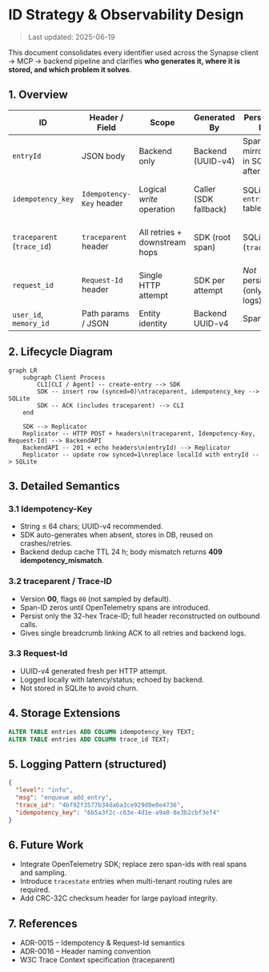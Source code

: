 # ID Strategy & Observability Design

> Last updated: 2025-06-19

This document consolidates every identifier used across the Synapse client → MCP → backend pipeline and clarifies **who generates it, where it is stored, and which problem it solves**.

## 1. Overview

| ID | Header / Field | Scope | Generated By | Persisted In | Primary Purpose |
|----|----------------|-------|--------------|--------------|-----------------|
| `entryId` | JSON body | Backend only | Backend (UUID-v4) | Spanner; mirrored in SQLite after sync | Canonical primary key for an entry |
| `idempotency_key` | `Idempotency-Key` header | Logical *write* operation | Caller (SDK fallback) | SQLite `entries` table | At-most-once semantics / dedup |
| `traceparent` (`trace_id`) | `traceparent` header | All retries + downstream hops | SDK (root span) | SQLite (`trace_id`) | Bind ACK ➜ retries ➜ backend logs |
| `request_id` | `Request-Id` header | Single HTTP attempt | SDK per attempt | *Not* persisted (only logs) | Per-hop log grep / latency |
| `user_id`, `memory_id` | Path params / JSON | Entity identity | Backend UUID-v4 | Spanner | Hierarchical data model |

## 2. Lifecycle Diagram

```mermaid
graph LR
    subgraph Client Process
        CLI[CLI / Agent] -- create-entry --> SDK
        SDK -- insert row (synced=0)\ntraceparent, idempotency_key --> SQLite
        SDK -- ACK (includes traceparent) --> CLI
    end

    SDK --> Replicator
    Replicator -- HTTP POST + headers\n(traceparent, Idempotency-Key, Request-Id) --> BackendAPI
    BackendAPI -- 201 + echo headers\n(entryId) --> Replicator
    Replicator -- update row synced=1\nreplace localId with entryId --> SQLite
```

## 3. Detailed Semantics

### 3.1 Idempotency-Key
* String ≤ 64 chars; UUID-v4 recommended.
* SDK auto-generates when absent, stores in DB, reused on crashes/retries.
* Backend dedup cache TTL 24 h; body mismatch returns **409 idempotency_mismatch**.

### 3.2 traceparent / Trace-ID
* Version **00**, flags `00` (not sampled by default).
* Span-ID zeros until OpenTelemetry spans are introduced.
* Persist only the 32-hex Trace-ID; full header reconstructed on outbound calls.
* Gives single breadcrumb linking ACK to all retries and backend logs.

### 3.3 Request-Id
* UUID-v4 generated fresh per HTTP attempt.
* Logged locally with latency/status; echoed by backend.
* Not stored in SQLite to avoid churn.

## 4. Storage Extensions

```sql
ALTER TABLE entries ADD COLUMN idempotency_key TEXT;
ALTER TABLE entries ADD COLUMN trace_id TEXT;
```

## 5. Logging Pattern (structured)

```json
{
  "level": "info",
  "msg": "enqueue add_entry",
  "trace_id": "4bf92f3577b34da6a3ce929d0e0e4736",
  "idempotency_key": "6b5a3f2c-c63e-4d1e-a9a0-8e3b2cbf3ef4"
}
```

## 6. Future Work
* Integrate OpenTelemetry SDK; replace zero span-ids with real spans and sampling.
* Introduce `tracestate` entries when multi-tenant routing rules are required.
* Add CRC-32C checksum header for large payload integrity.

## 7. References
* ADR-0015 – Idempotency & Request-Id semantics
* ADR-0016 – Header naming convention
* W3C Trace Context specification (traceparent) 